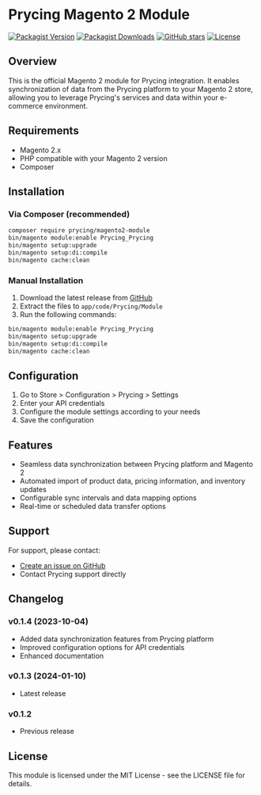 # Prycing Magento 2 Module

[![Packagist Version](https://img.shields.io/packagist/v/prycing/magento2-module.svg)](https://packagist.org/packages/prycing/magento2-module)
[![Packagist Downloads](https://img.shields.io/packagist/dt/prycing/magento2-module.svg)](https://packagist.org/packages/prycing/magento2-module)
[![GitHub stars](https://img.shields.io/github/stars/Prycing/magento2-module.svg)](https://github.com/Prycing/magento2-module)
[![License](https://img.shields.io/github/license/Prycing/magento2-module.svg)](https://github.com/Prycing/magento2-module)

## Overview

This is the official Magento 2 module for Prycing integration. It enables synchronization of data from the Prycing platform to your Magento 2 store, allowing you to leverage Prycing's services and data within your e-commerce environment.

## Requirements

- Magento 2.x
- PHP compatible with your Magento 2 version
- Composer

## Installation

### Via Composer (recommended)

```bash
composer require prycing/magento2-module
bin/magento module:enable Prycing_Prycing
bin/magento setup:upgrade
bin/magento setup:di:compile
bin/magento cache:clean
```

### Manual Installation

1. Download the latest release from [GitHub](https://github.com/Prycing/magento2-module)
2. Extract the files to `app/code/Prycing/Module`
3. Run the following commands:

```bash
bin/magento module:enable Prycing_Prycing
bin/magento setup:upgrade
bin/magento setup:di:compile
bin/magento cache:clean
```

## Configuration

1. Go to Store > Configuration > Prycing > Settings
2. Enter your API credentials
3. Configure the module settings according to your needs
4. Save the configuration

## Features

- Seamless data synchronization between Prycing platform and Magento 2
- Automated import of product data, pricing information, and inventory updates
- Configurable sync intervals and data mapping options
- Real-time or scheduled data transfer options

## Support

For support, please contact:
- [Create an issue on GitHub](https://github.com/Prycing/magento2-module/issues)
- Contact Prycing support directly

## Changelog

### v0.1.4 (2023-10-04)
- Added data synchronization features from Prycing platform
- Improved configuration options for API credentials
- Enhanced documentation

### v0.1.3 (2024-01-10)
- Latest release

### v0.1.2
- Previous release

## License

This module is licensed under the MIT License - see the LICENSE file for details. 